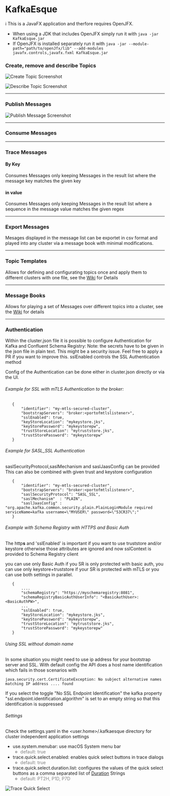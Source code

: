 # KafkaEsque
:information_source: This is a JavaFX application and therfore requires OpenJFX.
* When using a JDK that includes OpenJFX simply run it with `java -jar KafkaEsque.jar`
* If OpenJFX is installed separately run it with `java -jar --module-path="path/to/openJfx/lib" --add-modules javafx.controls,javafx.fxml KafkaEsque.jar`


### Create, remove and describe Topics
![Create Topic Screenshot](https://kafka.esque.at/images/screenshots/CreateTopic.png "Create Topics")

![Describe Topic Screenshot](https://kafka.esque.at/images/screenshots/TopicDescription.png "Describe Topics")
***
### Publish Messages
![Publish Message Screenshot](https://kafka.esque.at/images/screenshots/PublishMessage.png "Publish Message Dialog")
***
### Consume Messages
***
### Trace Messages
#### By Key
Consumes Messages only keeping Messages in the result list where the message key matches the given key
#### in value
Consumes Messages only keeping Messages in the result list where a sequence in the message value matches the given regex
***
### Export Messages
Mesages displayed in the message list can be exportet in csv format and played into any cluster via a message book with minimal modifications.
***
### Topic Templates
Allows for defining and configurating topics once and apply them to different clusters with one file, see the [Wiki]("https://github.com/patschuh/KafkaEsque/wiki/Topic-Templates") for Details
***
### Message Books
Allows for playing a set of Messages over different topics into a cluster, see the [Wiki]("https://github.com/patschuh/KafkaEsque/wiki/Message-Books") for details
***

### Authentication 
Within the cluster.json file it is possible to configure Authentication for Kafka and Confluent Schema Registry:
Note: the secrets have to be given in the json file in plain text. This might be a security issue. Feel free to apply a PR if you want to improve this. 
sslEnabled controls the SSL Authentication method

Config of the Authentication can be done either in cluster.json directly or via the UI.

###### Example for SSL with mTLS Authentication to the broker: 
 ```
	{
		"identifier": "my-mtls-secured-cluster",
		"bootstrapServers": "broker:<portofmtlslistener>",
		"sslEnabled": true,
		"keyStoreLocation": "mykeystore.jks",
		"keyStorePassword": "mykeystorepw",
		"trustStoreLocation": "mytruststore.jks",
		"trustStorePassword": "mykeystorepw"
    }
 ```
###### Example for SASL_SSL Authentication

saslSecurityProtocol,saslMechanism and saslJaasConfig can be provided
This can also be combined with given trust and keystore configuration

 ```
	{
		"identifier": "my-mtls-secured-cluster",
		"bootstrapServers": "broker:<portofmtlslistener>",
        "saslSecurityProtocol": "SASL_SSL",
        "saslMechanism"  : "PLAIN", 
        "saslJaasConfig" : "org.apache.kafka.common.security.plain.PlainLoginModule required serviceName=kafka username=\"MYUSER\" password=\"53CR37\";"
    }
 ```

###### Example with Schema Registry with HTTPS and Basic Auth 

The http**s** and 'sslEnabled' is important if you want to use truststore and/or keystore otherwise those attributes are ignored and now sslContext is provided to Schema Registry client

you can use only Basic Auth if you SR is only protected with basic auth, you can use only keystore+truststore if your SR is protected with mTLS or you can use both settings in parallel. 

 ```
	{
		....
		"schemaRegistry": "https://myschemaregistry:8081", 
        "schemaRegistryBasicAuthUserInfo": "<BasicAuthUser>:<BasicAuthPW>",
        ...
		"sslEnabled": true,
		"keyStoreLocation": "mykeystore.jks",
		"keyStorePassword": "mykeystorepw",
		"trustStoreLocation": "mytruststore.jks",
		"trustStorePassword": "mykeystorepw"
    }
 ```

###### Using SSL without domain name 
In some situation you might need to use ip address for your bootstrap server and SSL. 
With default config the API does a host name identification which fails in those scenarios with 
```
java.security.cert.CertificateException: No subject alternative names matching IP address .... found
```
If you select the toggle "No SSL Endpoint Identification" the kafka property "ssl.endpoint.identification.algorithm" 
is set to an empty string so that this identification is suppressed 

###### Settings

Check the settings.yaml in the <user.home>/.kafkaesque directory for cluster independent application settings

* use.system.menubar: use macOS System menu bar
  *  <span style="color:gray">default: true</span>
* trace.quick.select.enabled: enables quick select buttons in trace dialogs
  * <span style="color:gray">default: true</span>
* trace.quick.select.duration.list: configures the values of the quick select buttons as a comma separated list of [Duration](https://docs.oracle.com/javase/8/docs/api/java/time/Duration.html) Strings
  * <span style="color:gray">default: PT2H, P1D, P7D</span>

![Trace Quick Select](https://kafka.esque.at/images/screenshots/quickselectTrace.png "Trace Quick Select")
